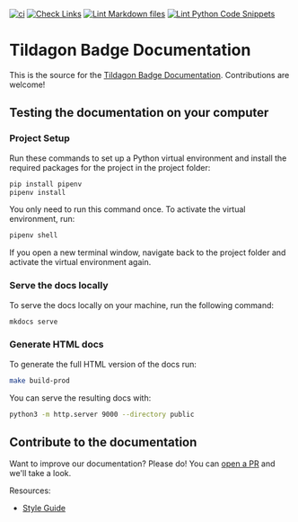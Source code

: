 [![ci](https://github.com/emfcamp/badge-2024-documentation/actions/workflows/ci.yml/badge.svg)](https://github.com/emfcamp/badge-2024-documentation/actions/workflows/ci.yml)
[![Check Links](https://github.com/emfcamp/badge-2024-documentation/actions/workflows/check_links.yml/badge.svg)](https://github.com/emfcamp/badge-2024-documentation/actions/workflows/check_links.yml)
[![Lint Markdown files](https://github.com/emfcamp/badge-2024-documentation/actions/workflows/markdown-lint.yml/badge.svg)](https://github.com/emfcamp/badge-2024-documentation/actions/workflows/markdown-lint.yml)
[![Lint Python Code Snippets](https://github.com/emfcamp/badge-2024-documentation/actions/workflows/python-lint.yml/badge.svg)](https://github.com/emfcamp/badge-2024-documentation/actions/workflows/python-lint.yml)

# Tildagon Badge Documentation

This is the source for the [Tildagon Badge Documentation](https://tildagon.badge.emfcamp.org/).
Contributions are welcome!

## Testing the documentation on your computer

### Project Setup

Run these commands to set up a Python virtual environment and install the required packages for the project in the project folder:

```sh
pip install pipenv
pipenv install
```

You only need to run this command once.
To activate the virtual environment, run:

```sh
pipenv shell
```

If you open a new terminal window, navigate back to the project folder and activate the virtual environment again.

### Serve the docs locally

To serve the docs locally on your machine, run the following command:

```sh
mkdocs serve
```

### Generate HTML docs

To generate the full HTML version of the docs run:

```sh
make build-prod
```

You can serve the resulting docs with:

```sh
python3 -m http.server 9000 --directory public
```

## Contribute to the documentation

Want to improve our documentation? Please do! You can [open a PR](https://docs.github.com/en/desktop/working-with-your-remote-repository-on-github-or-github-enterprise/creating-an-issue-or-pull-request-from-github-desktop) and we'll take a look.

Resources:

- [Style Guide](https://www.emfcamp.org/about/branding)
